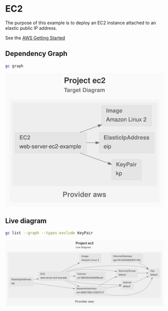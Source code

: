 # EC2

The purpose of this example is to deploy an EC2 instance attached to an elastic public IP address.

See the [AWS Getting Started](https://www.grucloud.com/docs/aws/AwsGettingStarted)

## Dependency Graph

```sh
gc graph
```

![Graph](./diagram-target.svg)

## Live diagram

```sh
gc list --graph --types-exclude KeyPair
```

![Graph-Live](./diagram-live.svg)
